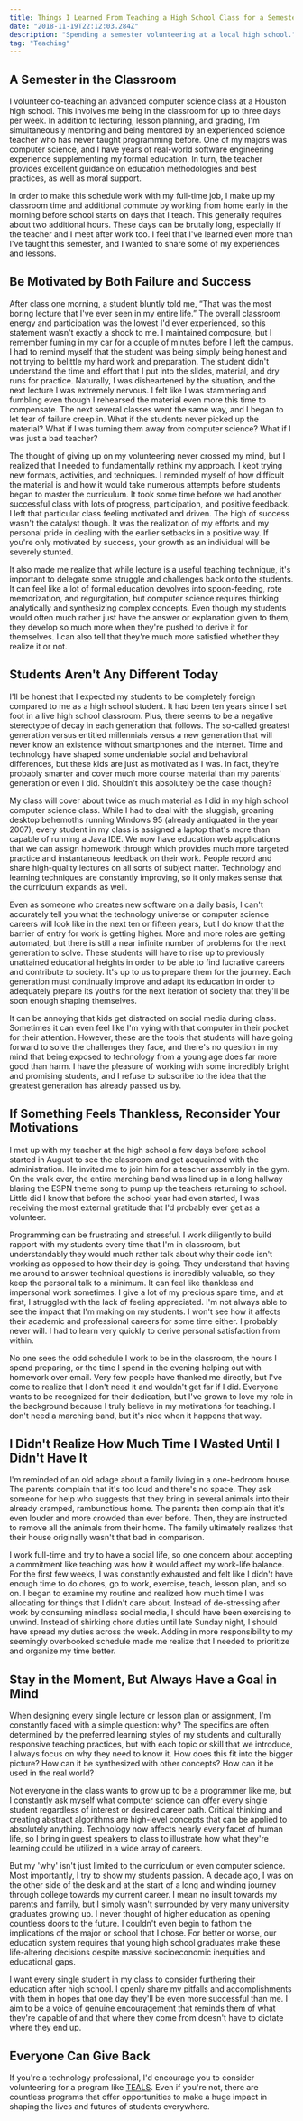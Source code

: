 ```yaml
---
title: Things I Learned From Teaching a High School Class for a Semester
date: "2018-11-19T22:12:03.284Z"
description: "Spending a semester volunteering at a local high school."
tag: "Teaching"
---
```


## A Semester in the Classroom

I volunteer co-teaching an advanced computer science class at a Houston high school. This involves me being in the classroom for up to three days per week. In addition to lecturing, lesson planning, and grading, I'm simultaneously mentoring and being mentored by an experienced science teacher who has never taught programming before. One of my majors was computer science, and I have years of real-world software engineering experience supplementing my formal education. In turn, the teacher provides excellent guidance on education methodologies and best practices, as well as moral support.

In order to make this schedule work with my full-time job, I make up my classroom time and additional commute by working from home early in the morning before school starts on days that I teach. This generally requires about two additional hours. These days can be brutally long, especially if the teacher and I meet after work too. I feel that I've learned even more than I've taught this semester, and I wanted to share some of my experiences and lessons.

## Be Motivated by Both Failure and Success

After class one morning, a student bluntly told me, “That was the most boring lecture that I've ever seen in my entire life.” The overall classroom energy and participation was the lowest I'd ever experienced, so this statement wasn't exactly a shock to me. I maintained composure, but I remember fuming in my car for a couple of minutes before I left the campus. I had to remind myself that the student was being simply being honest and not trying to belittle my hard work and preparation. The student didn't understand the time and effort that I put into the slides, material, and dry runs for practice. Naturally, I was disheartened by the situation, and the next lecture I was extremely nervous. I felt like I was stammering and fumbling even though I rehearsed the material even more this time to compensate. The next several classes went the same way, and I began to let fear of failure creep in. What if the students never picked up the material? What if I was turning them away from computer science? What if I was just a bad teacher?

The thought of giving up on my volunteering never crossed my mind, but I realized that I needed to fundamentally rethink my approach. I kept trying new formats, activities, and techniques. I reminded myself of how difficult the material is and how it would take numerous attempts before students began to master the curriculum. It took some time before we had another successful class with lots of progress, participation, and positive feedback. I left that particular class feeling motivated and driven. The high of success wasn't the catalyst though. It was the realization of my efforts and my personal pride in dealing with the earlier setbacks in a positive way. If you're only motivated by success, your growth as an individual will be severely stunted.

It also made me realize that while lecture is a useful teaching technique, it's important to delegate some struggle and challenges back onto the students. It can feel like a lot of formal education devolves into spoon-feeding, rote memorization, and regurgitation, but computer science requires thinking analytically and synthesizing complex concepts. Even though my students would often much rather just have the answer or explanation given to them, they develop so much more when they're pushed to derive it for themselves. I can also tell that they're much more satisfied whether they realize it or not.

## Students Aren't Any Different Today

I'll be honest that I expected my students to be completely foreign compared to me as a high school student. It had been ten years since I set foot in a live high school classroom. Plus, there seems to be a negative stereotype of decay in each generation that follows. The so-called greatest generation versus entitled millennials versus a new generation that will never know an existence without smartphones and the internet. Time and technology have shaped some undeniable social and behavioral differences, but these kids are just as motivated as I was. In fact, they're probably smarter and cover much more course material than my parents' generation or even I did. Shouldn't this absolutely be the case though?

My class will cover about twice as much material as I did in my high school computer science class. While I had to deal with the sluggish, groaning desktop behemoths running Windows 95 (already antiquated in the year 2007), every student in my class is assigned a laptop that's more than capable of running a Java IDE. We now have education web applications that we can assign homework through which provides much more targeted practice and instantaneous feedback on their work. People record and share high-quality lectures on all sorts of subject matter. Technology and learning techniques are constantly improving, so it only makes sense that the curriculum expands as well.

Even as someone who creates new software on a daily basis, I can't accurately tell you what the technology universe or computer science careers will look like in the next ten or fifteen years, but I do know that the barrier of entry for work is getting higher. More and more roles are getting automated, but there is still a near infinite number of problems for the next generation to solve. These students will have to rise up to previously unattained educational heights in order to be able to find lucrative careers and contribute to society. It's up to us to prepare them for the journey. Each generation must continually improve and adapt its education in order to adequately prepare its youths for the next iteration of society that they'll be soon enough shaping themselves.

It can be annoying that kids get distracted on social media during class. Sometimes it can even feel like I'm vying with that computer in their pocket for their attention. However, these are the tools that students will have going forward to solve the challenges they face, and there's no question in my mind that being exposed to technology from a young age does far more good than harm. I have the pleasure of working with some incredibly bright and promising students, and I refuse to subscribe to the idea that the greatest generation has already passed us by.

## If Something Feels Thankless, Reconsider Your Motivations

I met up with my teacher at the high school a few days before school started in August to see the classroom and get acquainted with the administration. He invited me to join him for a teacher assembly in the gym. On the walk over, the entire marching band was lined up in a long hallway blaring the ESPN theme song to pump up the teachers returning to school. Little did I know that before the school year had even started, I was receiving the most external gratitude that I'd probably ever get as a volunteer.

Programming can be frustrating and stressful. I work diligently to build rapport with my students every time that I'm in classroom, but understandably they would much rather talk about why their code isn't working as opposed to how their day is going. They understand that having me around to answer technical questions is incredibly valuable, so they keep the personal talk to a minimum. It can feel like thankless and impersonal work sometimes. I give a lot of my precious spare time, and at first, I struggled with the lack of feeling appreciated. I'm not always able to see the impact that I'm making on my students. I won't see how it affects their academic and professional careers for some time either. I probably never will. I had to learn very quickly to derive personal satisfaction from within.

No one sees the odd schedule I work to be in the classroom, the hours I spend preparing, or the time I spend in the evening helping out with homework over email. Very few people have thanked me directly, but I've come to realize that I don't need it and wouldn't get far if I did. Everyone wants to be recognized for their dedication, but I've grown to love my role in the background because I truly believe in my motivations for teaching. I don't need a marching band, but it's nice when it happens that way.

## I Didn't Realize How Much Time I Wasted Until I Didn't Have It

I'm reminded of an old adage about a family living in a one-bedroom house. The parents complain that it's too loud and there's no space. They ask someone for help who suggests that they bring in several animals into their already cramped, rambunctious home. The parents then complain that it's even louder and more crowded than ever before. Then, they are instructed to remove all the animals from their home. The family ultimately realizes that their house originally wasn't that bad in comparison.

I work full-time and try to have a social life, so one concern about accepting a commitment like teaching was how it would affect my work-life balance. For the first few weeks, I was constantly exhausted and felt like I didn't have enough time to do chores, go to work, exercise, teach, lesson plan, and so on. I began to examine my routine and realized how much time I was allocating for things that I didn't care about. Instead of de-stressing after work by consuming mindless social media, I should have been exercising to unwind. Instead of shirking chore duties until late Sunday night, I should have spread my duties across the week. Adding in more responsibility to my seemingly overbooked schedule made me realize that I needed to prioritize and organize my time better.

## Stay in the Moment, But Always Have a Goal in Mind

When designing every single lecture or lesson plan or assignment, I'm constantly faced with a simple question: why? The specifics are often determined by the preferred learning styles of my students and culturally responsive teaching practices, but with each topic or skill that we introduce, I always focus on why they need to know it. How does this fit into the bigger picture? How can it be synthesized with other concepts? How can it be used in the real world?

Not everyone in the class wants to grow up to be a programmer like me, but I constantly ask myself what computer science can offer every single student regardless of interest or desired career path. Critical thinking and creating abstract algorithms are high-level concepts that can be applied to absolutely anything. Technology now affects nearly every facet of human life, so I bring in guest speakers to class to illustrate how what they're learning could be utilized in a wide array of careers.

But my 'why' isn't just limited to the curriculum or even computer science. Most importantly, I try to show my students passion. A decade ago, I was on the other side of the desk and at the start of a long and winding journey through college towards my current career. I mean no insult towards my parents and family, but I simply wasn't surrounded by very many university graduates growing up. I never thought of higher education as opening countless doors to the future. I couldn't even begin to fathom the implications of the major or school that I chose. For better or worse, our education system requires that young high school graduates make these life-altering decisions despite massive socioeconomic inequities and educational gaps.

I want every single student in my class to consider furthering their education after high school. I openly share my pitfalls and accomplishments with them in hopes that one day they'll be even more successful than me. I aim to be a voice of genuine encouragement that reminds them of what they're capable of and that where they come from doesn't have to dictate where they end up.

## Everyone Can Give Back

If you're a technology professional, I'd encourage you to consider volunteering for a program like [TEALS](https://www.tealsk12.org/). Even if you're not, there are countless programs that offer opportunities to make a huge impact in shaping the lives and futures of students everywhere.
